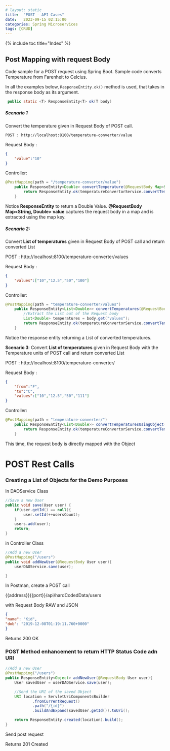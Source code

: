 ```yaml
---
# layout: static
title:  "POST - API Cases"
date:   2023-09-15 02:15:00
categories: Spring Microservices
tags: [CRUD]
---
```

{% include toc title="Index" %}

## Post Mapping with request Body

Code sample for a POST request using Spring Boot. Sample code converts Temperature from Farenheit to Celcius.

In all the examples below, `ResponseEntity.ok()` method is used, that takes in the response body as its argument.

```java
 public static <T> ResponseEntity<T> ok(T body)
 ``` 

##### Scenario 1
Convert the temperature given in Request Body of POST call.
```shell
POST : http://localhost:8100/temperature-converter/value
```

Request Body :
```json
{
    "value":"10"
}
```

Controller:
```java
@PostMapping(path = "/temperature-converter/value")
    public ResponseEntity<Double> convertTemperature(@RequestBody Map<String, Double> value) {
        return ResponseEntity.ok(temperatureConvertorService.convertTemperatureValue(value.get("value")));
    }

```

Notice **ResponseEntity<Double>** to return a Double Value. 
**@RequestBody Map<String, Double> value** captures the request body in a map and is extracted using the map key.

##### Scenario 2: 

Convert **List of temperatures** given in Request Body of POST call and return converted List

POST : http://localhost:8100/temperature-converter/values

Request Body :
```json
{
    "values":["10","12.5","50","100"]
}
```

Controller:
```java
@PostMapping(path = "temperature-converter/values")
    public ResponseEntity<List<Double>> convertTemperatures(@RequestBody Map<String, List<Double>> body) {
        //Extract the List out of the Request body
        List<Double> temperatures = body.get("values");
        return ResponseEntity.ok(temperatureConvertorService.convertTemperatureValues(temperatures));
    }
```

Notice the response entity returning a List of converted temperatures.

**Scenario 3**: Convert **List of temperatures** given in Request Body with the Temperature units of POST call and return converted List

POST : http://localhost:8100/temperature-converter/

Request Body :
```json
{
    "from":"F",
    "to":"C",
    "values":["10","12.5","50","111"]
}
```

Controller:
```java
@PostMapping(path = "temperature-converter/")
    public ResponseEntity<List<Double>> convertTemperaturesUsingObject(@RequestBody Temperature value) {
        return ResponseEntity.ok(temperatureConvertorService.convertTemperatureValues(value.getValues()));
    }
```

This time, the request body is directly mapped with the Object

# POST Rest Calls

### Creating a List of Objects for the Demo Purposes

In DAOService Class
```java
//Save a new User
public void save(User user) {
    if(user.getId() == null){
        user.setId(++usersCount);
    }
    users.add(user);
    return;
}
```

in Controller Class
```java
//Add a new User
@PostMapping("/users")
public void addNewUser(@RequestBody User user){
    userDAOService.save(user);

}
```

In Postman, create a POST call

{{address}}{{port}}/api/hardCodedData/users

with Request Body RAW and JSON
```json
{
"name": "Kid",
"dob": "2019-12-08T01:19:11.760+0000"
}
```

Returns 200 OK

### POST Method enhancement to return HTTP Status Code adn URI

```java
//Add a new User
@PostMapping("/users")
public ResponseEntity<Object> addNewUser(@RequestBody User user){
    User savedUser = userDAOService.save(user);

    //Send the URI of the saved Object
    URI location = ServletUriComponentsBuilder
            .fromCurrentRequest()
            .path("/{id}")
            .buildAndExpand(savedUser.getId()).toUri();

    return ResponseEntity.created(location).build();
}
```
Send post request

Returns 201 Created
